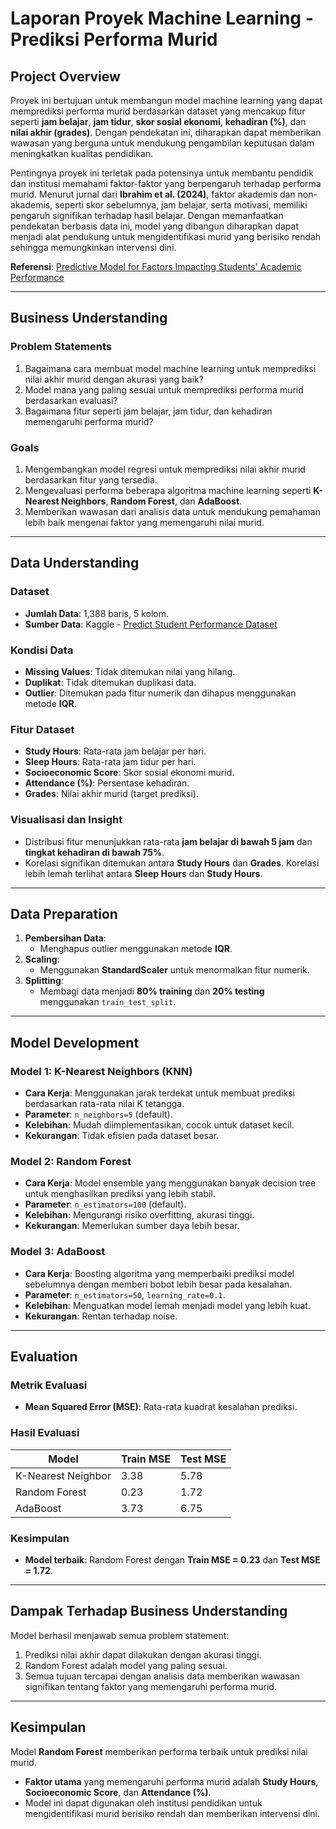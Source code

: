 # Laporan Proyek Machine Learning - Prediksi Performa Murid

## **Project Overview**
Proyek ini bertujuan untuk membangun model machine learning yang dapat memprediksi performa murid berdasarkan dataset yang mencakup fitur seperti **jam belajar**, **jam tidur**, **skor sosial ekonomi**, **kehadiran (%)**, dan **nilai akhir (grades)**. Dengan pendekatan ini, diharapkan dapat memberikan wawasan yang berguna untuk mendukung pengambilan keputusan dalam meningkatkan kualitas pendidikan.

Pentingnya proyek ini terletak pada potensinya untuk membantu pendidik dan institusi memahami faktor-faktor yang berpengaruh terhadap performa murid. Menurut jurnal dari **Ibrahim et al. (2024)**, faktor akademis dan non-akademis, seperti skor sebelumnya, jam belajar, serta motivasi, memiliki pengaruh signifikan terhadap hasil belajar. Dengan memanfaatkan pendekatan berbasis data ini, model yang dibangun diharapkan dapat menjadi alat pendukung untuk mengidentifikasi murid yang berisiko rendah sehingga memungkinkan intervensi dini.

**Referensi**: [Predictive Model for Factors Impacting Students' Academic Performance](https://www.researchgate.net/publication/384625747)

---

## **Business Understanding**

### **Problem Statements**
1. Bagaimana cara membuat model machine learning untuk memprediksi nilai akhir murid dengan akurasi yang baik?  
2. Model mana yang paling sesuai untuk memprediksi performa murid berdasarkan evaluasi?  
3. Bagaimana fitur seperti jam belajar, jam tidur, dan kehadiran memengaruhi performa murid?  

### **Goals**
1. Mengembangkan model regresi untuk memprediksi nilai akhir murid berdasarkan fitur yang tersedia.  
2. Mengevaluasi performa beberapa algoritma machine learning seperti **K-Nearest Neighbors**, **Random Forest**, dan **AdaBoost**.  
3. Memberikan wawasan dari analisis data untuk mendukung pemahaman lebih baik mengenai faktor yang memengaruhi nilai murid.  

---

## **Data Understanding**

### **Dataset**
- **Jumlah Data**: 1,388 baris, 5 kolom.  
- **Sumber Data**: Kaggle - [Predict Student Performance Dataset](https://www.kaggle.com/datasets/stealthtechnologies/predict-student-performance-dataset/data)  

### **Kondisi Data**
- **Missing Values**: Tidak ditemukan nilai yang hilang.  
- **Duplikat**: Tidak ditemukan duplikasi data.  
- **Outlier**: Ditemukan pada fitur numerik dan dihapus menggunakan metode **IQR**.  

### **Fitur Dataset**
- **Study Hours**: Rata-rata jam belajar per hari.  
- **Sleep Hours**: Rata-rata jam tidur per hari.  
- **Socioeconomic Score**: Skor sosial ekonomi murid.  
- **Attendance (%)**: Persentase kehadiran.  
- **Grades**: Nilai akhir murid (target prediksi).  

### **Visualisasi dan Insight**
- Distribusi fitur menunjukkan rata-rata **jam belajar di bawah 5 jam** dan **tingkat kehadiran di bawah 75%**.  
- Korelasi signifikan ditemukan antara **Study Hours** dan **Grades**. Korelasi lebih lemah terlihat antara **Sleep Hours** dan **Study Hours**.  

---

## **Data Preparation**
1. **Pembersihan Data**:
   - Menghapus outlier menggunakan metode **IQR**.  
2. **Scaling**:
   - Menggunakan **StandardScaler** untuk menormalkan fitur numerik.  
3. **Splitting**:
   - Membagi data menjadi **80% training** dan **20% testing** menggunakan `train_test_split`.  

---

## **Model Development**

### **Model 1: K-Nearest Neighbors (KNN)**
- **Cara Kerja**: Menggunakan jarak terdekat untuk membuat prediksi berdasarkan rata-rata nilai K tetangga.  
- **Parameter**: `n_neighbors=5` (default).  
- **Kelebihan**: Mudah diimplementasikan, cocok untuk dataset kecil.  
- **Kekurangan**: Tidak efisien pada dataset besar.  

### **Model 2: Random Forest**
- **Cara Kerja**: Model ensemble yang menggunakan banyak decision tree untuk menghasilkan prediksi yang lebih stabil.  
- **Parameter**: `n_estimators=100` (default).  
- **Kelebihan**: Mengurangi risiko overfitting, akurasi tinggi.  
- **Kekurangan**: Memerlukan sumber daya lebih besar.  

### **Model 3: AdaBoost**
- **Cara Kerja**: Boosting algoritma yang memperbaiki prediksi model sebelumnya dengan memberi bobot lebih besar pada kesalahan.  
- **Parameter**: `n_estimators=50`, `learning_rate=0.1`.  
- **Kelebihan**: Menguatkan model lemah menjadi model yang lebih kuat.  
- **Kekurangan**: Rentan terhadap noise.  

---

## **Evaluation**

### **Metrik Evaluasi**
- **Mean Squared Error (MSE)**: Rata-rata kuadrat kesalahan prediksi.  

### **Hasil Evaluasi**
| **Model**            | **Train MSE** | **Test MSE** |
|-----------------------|---------------|--------------|
| K-Nearest Neighbor    | 3.38          | 5.78         |
| Random Forest         | 0.23          | 1.72         |
| AdaBoost              | 3.73          | 6.75         |

### **Kesimpulan**
- **Model terbaik**: Random Forest dengan **Train MSE = 0.23** dan **Test MSE = 1.72**.  

---

## **Dampak Terhadap Business Understanding**
Model berhasil menjawab semua problem statement:  
1. Prediksi nilai akhir dapat dilakukan dengan akurasi tinggi.  
2. Random Forest adalah model yang paling sesuai.  
3. Semua tujuan tercapai dengan analisis data memberikan wawasan signifikan tentang faktor yang memengaruhi performa murid.  

---

## **Kesimpulan**
Model **Random Forest** memberikan performa terbaik untuk prediksi nilai murid.  
- **Faktor utama** yang memengaruhi performa murid adalah **Study Hours**, **Socioeconomic Score**, dan **Attendance (%)**.  
- Model ini dapat digunakan oleh institusi pendidikan untuk mengidentifikasi murid berisiko rendah dan memberikan intervensi dini.  
